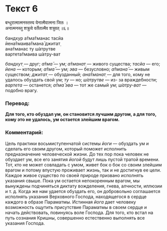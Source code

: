 # Текст 6

बन्धुरात्मात्मनस्तस्य येनात्मैवात्मना जितः ।  
अनात्मनस्तु शत्रुत्वे वर्तेतात्मैव शत्रुवत् ॥६॥

бандхур а̄тма̄тманас тасйа  
йена̄тмаива̄тмана̄ джитат̣  
ана̄тманас ту ш́атрутве  
вартета̄тмаива ш́атру-ват

_бандхут̣_ — друг; _а̄тма̄_ — ум; _а̄тманат̣_ — живого существа; _тасйа_ — его; _йена_ — которым; _а̄тма̄_ — ум; _эва_ — безусловно; _а̄тмана̄_ — живым существом; _джитат̣_ — обузданный; _ана̄тманат̣_ — для того, кому не удалось обуздать свой ум; _ту_ — но; _ш́атрутве_ — из- за враждебности; _вартета_ — останется; _а̄тма̄ эва_ — тот же самый ум; _ш́атру-ват_ — подобно врагу.

### Перевод:

**Для того, кто обуздал ум, он становится лучшим другом, а для того, кому это не удалось, ум остается злейшим врагом.**

### Комментарий:

Цель практики восьмиступенчатой системы _йоги_ — обуздать ум и сделать его своим другом, который поможет исполнить предназначение человеческой жизни. До тех пор пока человек не обуздает ум, все его занятия _йогой_ будут лишь пустой тратой времени. Тот, кто не может совладать с умом, живет бок о бок со своим злейшим врагом и потому впустую проживает жизнь, так и не достигнув ее цели. Каждое живое существо по своей природе призвано исполнять указания свыше. Пока ум остается непокоренным врагом, мы вынуждены подчиняться диктату вожделения, гнева, алчности, иллюзии и т. д. Когда же нам удается обуздать его, он добровольно соглашается исполнять указания Верховного Господа, находящегося в сердце каждого в образе Параматмы. Истинная _йога_ дает человеку возможность ощутить присутствие Параматмы в своем сердце и начать действовать, повинуясь воле Господа. Для того, кто встал на путь сознания Кришны, совершенно естественно выполнять все указания Господа.